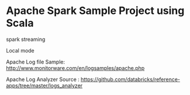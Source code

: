 # Apache Spark Sample Project using Scala

spark streaming

Local mode

Apache Log file Sample: http://www.monitorware.com/en/logsamples/apache.php

Apache Log Analyzer Source : https://github.com/databricks/reference-apps/tree/master/logs_analyzer
